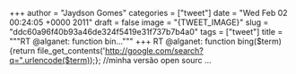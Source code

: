 
+++
author = "Jaydson Gomes"
categories = ["tweet"]
date = "Wed Feb 02 00:24:05 +0000 2011"
draft = false
image = "{TWEET_IMAGE}"
slug = "ddc60a96f40b93a46de324f5419e31f737b7b4a0"
tags = ["tweet"]
title = """RT @alganet: function bin..."""
+++
RT @alganet: function bing($term) {return file_get_contents('http://google.com/search?q=".urlencode($term));}; //minha versão open sourc ...
